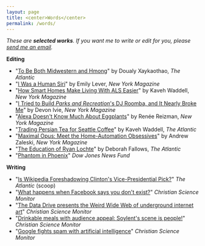 ```yaml
---
layout: page
title: <center>Words</center>
permalink: /words/
---
```


*These are <b>selected works</b>. If you want me to write or edit for you, please <a href="mailto:&#104;&#101;&#108;&#108;&#111;&#064;&#103;&#115;&#116;&#097;&#114;&#114;&#046;&#109;&#101;?subject=Hi%20Graham%21">send me an email</a>.*


**Editing**  

- "[To Be Both Midwestern and Hmong](http://www.theatlantic.com/politics/archive/2016/06/wausau-wisconsin-southeast-asia-hmong/485291/)" by Doualy Xaykaothao,  *The Atlantic*  
- "[I Was a Human Siri](http://nymag.com/selectall/smarthome/i-was-a-human-siri-french-virtual-assistant.html)" by Emily Lever,  *New York Magazine*  
- "[How Smart Homes Make Living With ALS Easier](http://nymag.com/selectall/smarthome/how-smart-homes-make-living-with-als-easier.html)" by Kaveh Waddell,  *New York Magazine*  
- "[I Tried to Build *Parks and Recreation*'s DJ Roomba, and It Nearly Broke Me](http://nymag.com/selectall/smarthome/how-to-build-dj-roomba-smart-speaker.html)" by Devon Ivie,  *New York Magazine*  
- "[Alexa Doesn't Know Much About Eggplants](http://nymag.com/selectall/smarthome/amazon-alexa-doesnt-know-much-about-eggplant.html)" by Renée Reizman,  *New York Magazine*  
- "[Trading Persian Tea for Seattle Coffee](https://www.theatlantic.com/business/archive/2016/05/iranians-in-seattle/481401/)" by Kaveh Waddell,  *The Atlantic*  
- "[Maximal Opus: Meet the Home-Automation Obsessives](http://nymag.com/selectall/smarthome/smart-home-obsessives.html)" by Andrew Zaleski,  *New York Magazine*  
- "[The Education of Ryan Lochte](http://www.theatlantic.com/national/archive/2016/08/the-education-of-ryan-lochte/496880/)" by Deborah Fallows,  *The Atlantic*  
- "[Phantom in Phoenix](http://djnf.atavist.com/)"  *Dow Jones News Fund* 


**Writing**  

- "[Is Wikipedia Foreshadowing Clinton's Vice-Presidential Pick?](http://www.theatlantic.com/politics/archive/2016/07/is-wikipedia-foreshadowing-clintons-vice-presidential-pick/492629/)"  *The Atlantic* (scoop)  
- "[What happens when Facebook says you don't exist?](http://www.csmonitor.com/Technology/2015/0702/What-happens-when-Facebook-says-you-don-t-exist)" *Christian Science Monitor*  
- "[The Data Drive presents the Weird Wide Web of underground internet art](https://www.csmonitor.com/Technology/2015/0805/The-Data-Drive-presents-the-Weird-Wide-Web-of-underground-digital-art)" *Christian Science Monitor*    
- "[Drinkable meals with audience appeal: Soylent's scene is people!](http://www.csmonitor.com/Technology/2015/0803/Drinkable-meals-with-audience-appeal-Soylent-s-scene-is-people)" *Christian Science Monitor*  
- "[Google fights spam with artificial intelligence](http://www.csmonitor.com/Technology/2015/0713/Google-fights-spam-with-artificial-intelligence)" *Christian Science Monitor*    



